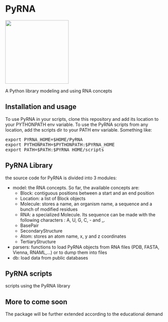 # PyRNA

<img src="logo.png" width="200px">

A Python library modeling and using RNA concepts

## Installation and usage
To use PyRNA in your scripts, clone this repository and add its location to your PYTHONPATH env variable.
To use the PyRNA scripts from any location, add the scripts dir to your PATH env variable.
Something like:
<pre>
export PYRNA_HOME=$HOME/PyRNA
export PYTHONPATH=$PYTHONPATH:$PYRNA_HOME
export PATH=$PATH:$PYRNA_HOME/scripts
</pre>

## PyRNA Library
the source code for PyRNA is divided into 3 modules:
* model: the RNA concepts. So far, the available concepts are:
    * Block: contiguous positions between a start and an end position
    * Location: a list of Block objects
    * Molecule: stores a name, an organism name, a sequence and a bunch of modified residues
    * RNA: a specialized Molecule. Its sequence can be made with the following characters : A, U, G, C, - and _. 
    * BasePair
    * SecondaryStructure
    * Atom: stores an atom name, x, y and z coordinates
    * TertiaryStructure
* parsers: functions to load PyRNA objects from RNA files (PDB, FASTA, Vienna, RNAML,...) or to dump them into files
* db: load data from public databases


## PyRNA scripts
scripts using the PyRNA library

## More to come soon
The package will be further extended according to the educational demand